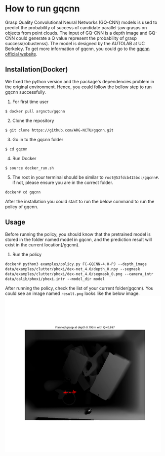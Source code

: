# How to run gqcnn
 Grasp Quality Convolutional Neural Networks (GQ-CNN) models is used to predict the probability of success of candidate parallel-jaw grasps on objects from point clouds. The input of GQ-CNN is a depth image and GQ-CNN could generate a Q value represent the probability of grasp success(robustenss). The model is designed by the AUTOLAB at UC Berkeley. To get more information of gqcnn, you could go to the [gqcnn official website](https://berkeleyautomation.github.io/gqcnn/index.html#academic-use).

## Installation(Docker)
We fixed the python version and the package's dependencies problem in the original environment. Hence, you could follow the bellow step to run gqcnn successfully.
1. For first time user
```
$ docker pull argnctu/gqcnn
```
2. Clone the repository
```
$ git clone https://github.com/ARG-NCTU/gqcnn.git
```
3. Go in to the gqcnn folder
```
$ cd gqcnn
```
4. Run Docker
```
$ source docker_run.sh
```
5. The root in your terminal should be similar to `root@53fdcb415bc:/gqcnn#`. if not, please ensure you are in the correct folder.
```
docker# cd gqcnn
```
After the installation you could start to run the below command to run the policy of gqcnn.

## Usage
Before running the policy, you should know that the pretrained model is stored in the folder named model in gqcnn, and the prediction result will exist in the current location(/gqcnn).
1. Run the policy
```
docker# python3 examples/policy.py FC-GQCNN-4.0-PJ --depth_image data/examples/clutter/phoxi/dex-net_4.0/depth_0.npy --segmask data/examples/clutter/phoxi/dex-net_4.0/segmask_0.png --camera_intr data/calib/phoxi/phoxi.intr --model_dir model
```
After running the policy, check the list of your current folder(gqcnn). You could see an image named `result.png` looks like the below image.
![Result](./image/result_of_policy.png)